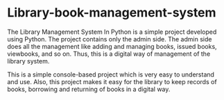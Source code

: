 # Library-book-management-system

The Library Management System In Python is a simple project developed using Python. The project contains only the admin side. The admin side does all the management like adding and managing books, issued books, viewbooks, and so on. Thus, this is a digital way of management of the library system.

This is a simple console-based project which is very easy to understand and use. Also, this project makes it easy for the library to keep records of books, borrowing and returning of books in a digital way.
